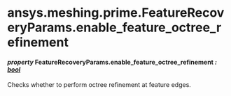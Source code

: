 # ansys.meshing.prime.FeatureRecoveryParams.enable_feature_octree_refinement



#### *property* FeatureRecoveryParams.enable_feature_octree_refinement *: [bool](https://docs.python.org/3.11/library/functions.html#bool)*

Checks whether to perform octree refinement at feature edges.

<!-- !! processed by numpydoc !! -->
